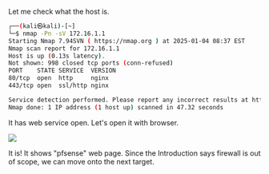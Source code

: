 Let me check what the host is.

```bash
┌──(kali㉿kali)-[~]
└─$ nmap -Pn -sV 172.16.1.1                 
Starting Nmap 7.94SVN ( https://nmap.org ) at 2025-01-04 08:37 EST
Nmap scan report for 172.16.1.1
Host is up (0.13s latency).
Not shown: 998 closed tcp ports (conn-refused)
PORT    STATE SERVICE  VERSION
80/tcp  open  http     nginx
443/tcp open  ssl/http nginx

Service detection performed. Please report any incorrect results at https://nmap.org/submit/ .
Nmap done: 1 IP address (1 host up) scanned in 47.32 seconds
```

It has web service open.
Let's open it with browser.

![](attachments/dante_10.png)

It is! It shows "pfsense" web page.
Since the Introduction says firewall is out of scope, we can move onto the next target.